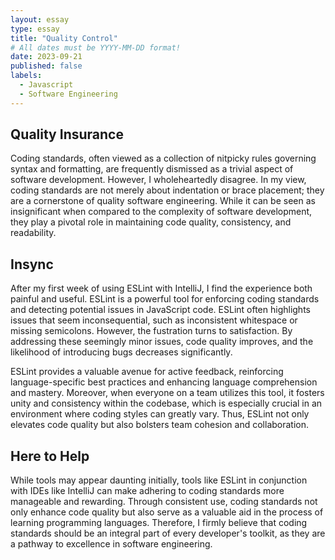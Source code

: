 ```yaml
---
layout: essay
type: essay
title: "Quality Control"
# All dates must be YYYY-MM-DD format!
date: 2023-09-21
published: false
labels:
  - Javascript
  - Software Engineering
---
```


## Quality Insurance

Coding standards, often viewed as a collection of nitpicky rules governing syntax and formatting, are frequently dismissed as a trivial aspect of software development. However, I wholeheartedly disagree. In my view, coding standards are not merely about indentation or brace placement; they are a cornerstone of quality software engineering. While it can be seen as insignificant when compared to the complexity of software development, they play a pivotal role in maintaining code quality, consistency, and readability.

## Insync

After my first week of using ESLint with IntelliJ, I find the experience both painful and useful. ESLint is a powerful tool for enforcing coding standards and detecting potential issues in JavaScript code. ESLint often highlights issues that seem inconsequential, such as inconsistent whitespace or missing semicolons. However, the fustration turns to satisfaction. By addressing these seemingly minor issues, code quality improves, and the likelihood of introducing bugs decreases significantly. 

ESLint provides a valuable avenue for active feedback, reinforcing language-specific best practices and enhancing language comprehension and mastery. Moreover, when everyone on a team utilizes this tool, it fosters unity and consistency within the codebase, which is especially crucial in an environment where coding styles can greatly vary. Thus, ESLint not only elevates code quality but also bolsters team cohesion and collaboration.

## Here to Help

While tools may appear daunting initially, tools like ESLint in conjunction with IDEs like IntelliJ can make adhering to coding standards more manageable and rewarding. Through consistent use, coding standards not only enhance code quality but also serve as a valuable aid in the process of learning programming languages. Therefore, I firmly believe that coding standards should be an integral part of every developer's toolkit, as they are a pathway to excellence in software engineering.
